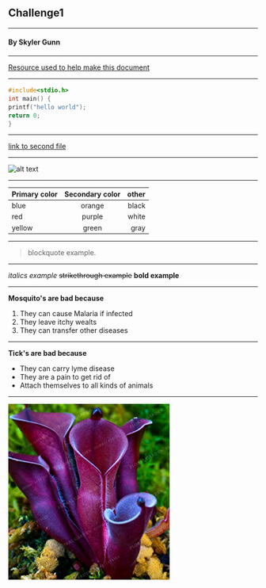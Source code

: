## Challenge1
___
#### By Skyler Gunn
___
[Resource used to help make this document](https://github.com/adam-p/markdown-here/wiki/Markdown-Cheatsheet)
___

```c
#include<stdio.h>
int main() {
printf("hello world");
return 0;
}
```

___
[link to second file](https://github.com/skylerGunn/Challenge1/blob/master/file1.md)
___
![alt text](https://www.popsci.com/sites/popsci.com/files/styles/1000_1x_/public/images/2017/05/venus_flytrap_flickr_-_mark_freeth.jpg?itok=JnlpiKtI&fc=50,50 "fly trap")
___

| Primary color        | Secondary color           | other  |
| ------------- |:-------------:| -----:|
| blue      | orange | black |
| red      | purple      |   white |
| yellow | green      |    gray |
___
>blockquote example.
___
*italics example* ~~strikethrough example~~ **bold example**
___
**Mosquito's are bad because**

1. They can cause Malaria if infected
2. They leave itchy wealts
3. They can transfer other diseases 
___
**Tick's are bad because**

+ They can carry lyme disease
+ They are a pain to get rid of
+ Attach themselves to all kinds of animals
____
![alt text](https://github.com/skylerGunn/Challenge1/blob/master/81pU9OfsejL._SY355_.jpg "venus fly trap")

